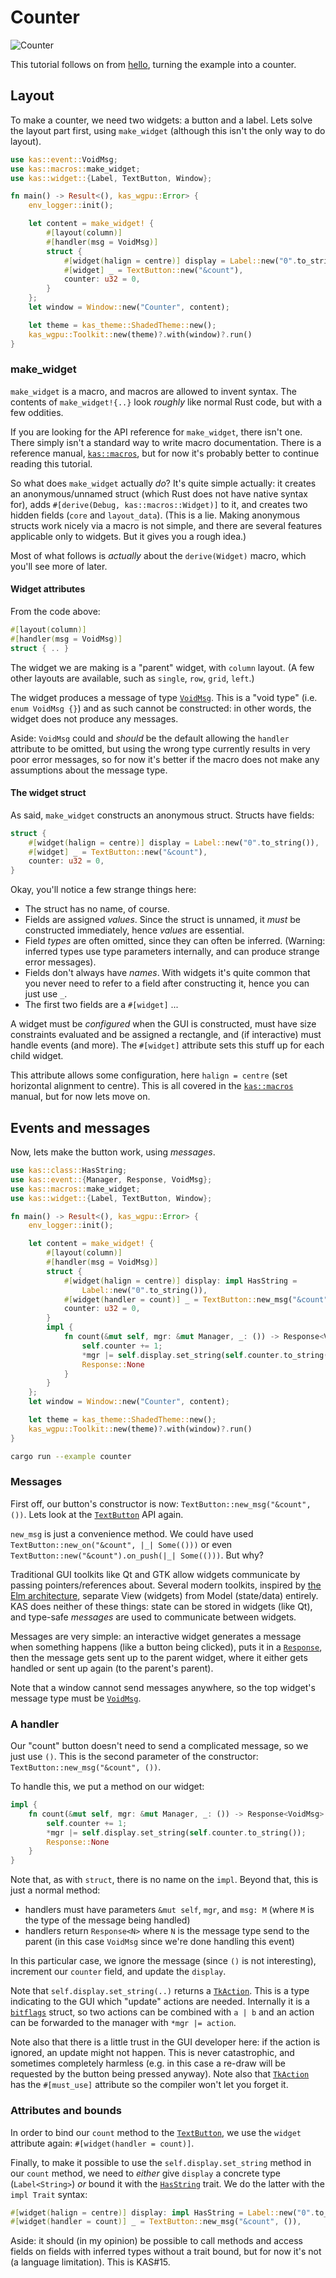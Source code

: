 # Counter

![Counter](screenshots/counter.png)

This tutorial follows on from [hello](hello.md), turning the example into a counter.

## Layout

To make a counter, we need two widgets: a button and a label. Lets solve the
layout part first, using `make_widget` (although this isn't the only way to do
layout).

```rust
use kas::event::VoidMsg;
use kas::macros::make_widget;
use kas::widget::{Label, TextButton, Window};

fn main() -> Result<(), kas_wgpu::Error> {
    env_logger::init();

    let content = make_widget! {
        #[layout(column)]
        #[handler(msg = VoidMsg)]
        struct {
            #[widget(halign = centre)] display = Label::new("0".to_string()),
            #[widget] _ = TextButton::new("&count"),
            counter: u32 = 0,
        }
    };
    let window = Window::new("Counter", content);

    let theme = kas_theme::ShadedTheme::new();
    kas_wgpu::Toolkit::new(theme)?.with(window)?.run()
}
```

### make_widget

`make_widget` is a macro, and macros are allowed to invent syntax. The contents
of `make_widget!{..}` look *roughly* like normal Rust code, but with a few
oddities.

If you are looking for the API reference for `make_widget`, there isn't one.
There simply isn't a standard way to write macro documentation.
There is a reference manual, [`kas::macros`], but for now it's probably better
to continue reading this tutorial.

So what does `make_widget` actually *do*? It's quite simple actually: it creates
an anonymous/unnamed struct (which Rust does not have native syntax for),
adds `#[derive(Debug, kas::macros::Widget)]` to it, and creates two hidden
fields (`core` and `layout_data`). (This is a lie. Making
anonymous structs work nicely via a macro is not simple, and there are several
features applicable only to widgets. But it gives you a rough idea.)

Most of what follows is *actually* about the `derive(Widget)` macro, which
you'll see more of later.

#### Widget attributes

From the code above:
```rust
#[layout(column)]
#[handler(msg = VoidMsg)]
struct { .. }
```

The widget we are making is a "parent" widget, with `column` layout. (A few
other layouts are available, such as `single`, `row`, `grid`, `left`.)

The widget produces a message of type [`VoidMsg`]. This is a "void type" (i.e.
`enum VoidMsg {}`) and as such cannot be constructed: in other words, the
widget does not produce any messages.

Aside: `VoidMsg` could and *should* be the default allowing the `handler`
attribute to be omitted, but using the wrong type currently results in very poor
error messages, so for now it's better if the macro does not make any
assumptions about the message type.

#### The widget struct

As said, `make_widget` constructs an anonymous struct. Structs have fields:
```rust
struct {
    #[widget(halign = centre)] display = Label::new("0".to_string()),
    #[widget] _ = TextButton::new("&count"),
    counter: u32 = 0,
}
```
Okay, you'll notice a few strange things here:

-   The struct has no name, of course.
-   Fields are assigned *values*. Since the struct is unnamed, it *must* be
    constructed immediately, hence *values* are essential.
-   Field *types* are often omitted, since they can often be inferred. (Warning:
    inferred types use type parameters internally, and can produce
    strange error messages).
-   Fields don't always have *names*. With widgets it's quite common that you
    never need to refer to a field after constructing it, hence you can just
    use `_`.
-   The first two fields are a `#[widget]` ...

A widget must be *configured* when the GUI is constructed, must have size
constraints evaluated and be assigned a rectangle, and (if interactive) must
handle events (and more). The `#[widget]` attribute sets this stuff up for each
child widget.

This attribute allows some configuration, here `halign = centre` (set horizontal
alignment to centre). This is all covered in the [`kas::macros`] manual, but
for now lets move on.

## Events and messages

Now, lets make the button work, using *messages*.

```rust
use kas::class::HasString;
use kas::event::{Manager, Response, VoidMsg};
use kas::macros::make_widget;
use kas::widget::{Label, TextButton, Window};

fn main() -> Result<(), kas_wgpu::Error> {
    env_logger::init();

    let content = make_widget! {
        #[layout(column)]
        #[handler(msg = VoidMsg)]
        struct {
            #[widget(halign = centre)] display: impl HasString =
                Label::new("0".to_string()),
            #[widget(handler = count)] _ = TextButton::new_msg("&count", ()),
            counter: u32 = 0,
        }
        impl {
            fn count(&mut self, mgr: &mut Manager, _: ()) -> Response<VoidMsg> {
                self.counter += 1;
                *mgr |= self.display.set_string(self.counter.to_string());
                Response::None
            }
        }
    };
    let window = Window::new("Counter", content);

    let theme = kas_theme::ShadedTheme::new();
    kas_wgpu::Toolkit::new(theme)?.with(window)?.run()
}
```

```sh
cargo run --example counter
```

### Messages

First off, our button's constructor is now: `TextButton::new_msg("&count", ())`.
Lets look at the [`TextButton`] API again.

`new_msg` is just a convenience method. We could have used
`TextButton::new_on("&count", |_| Some(()))` or even
`TextButton::new("&count").on_push(|_| Some(()))`. But why?

Traditional GUI toolkits like Qt and GTK allow widgets communicate by passing
pointers/references about. Several modern toolkits, inspired by
[the Elm architecture](https://guide.elm-lang.org/architecture/), separate View
(widgets) from Model (state/data) entirely. KAS does neither of these things:
state can be stored in widgets (like Qt), and type-safe *messages* are used to
communicate between widgets.

Messages are very simple: an interactive widget generates a message when
something happens (like a button being clicked), puts it in a [`Response`],
then the message gets sent up to the parent widget, where it either gets handled
or sent up again (to the parent's parent).

Note that a window cannot send messages anywhere, so the top widget's message
type must be [`VoidMsg`].

### A handler

Our "count" button doesn't need to send a complicated message, so we just use
`()`. This is the second parameter of the constructor:
`TextButton::new_msg("&count", ())`.

To handle this, we put a method on our widget:
```rust
impl {
    fn count(&mut self, mgr: &mut Manager, _: ()) -> Response<VoidMsg> {
        self.counter += 1;
        *mgr |= self.display.set_string(self.counter.to_string());
        Response::None
    }
}
```
Note that, as with `struct`, there is no name on the `impl`. Beyond that, this
is just a normal method:

-   handlers must have parameters `&mut self`, `mgr`, and `msg: M` (where `M`
    is the type of the message being handled)
-   handlers return `Response<N>` where `N` is the message type send to the
    parent (in this case `VoidMsg` since we're done handling this event)

In this particular case, we ignore the message (since `()` is not interesting),
increment our `counter` field, and update the `display`.

Note that `self.display.set_string(..)` returns a [`TkAction`]. This is a type
indicating to the GUI which "update" actions are needed. Internally it is a
[`bitflags`] struct, so two actions can be combined with `a | b` and an action
can be forwarded to the manager with `*mgr |= action`.

Note also that there is a little trust in the GUI developer here: if the action
is ignored, an update might not happen. This is never catastrophic, and
sometimes completely harmless (e.g. in this case a re-draw will be requested by
the button being pressed anyway). Note also that [`TkAction`] has the
`#[must_use]` attribute so the compiler won't let you forget it.

### Attributes and bounds

In order to bind our `count` method to the [`TextButton`], we use the `widget`
attribute again: `#[widget(handler = count)]`.

Finally, to make it possible to use the `self.display.set_string` method in our
`count` method, we need to *either* give `display` a concrete type
(`Label<String>`) *or* bound it with the [`HasString`] trait.
We do the latter with the `impl Trait` syntax:

```rust
#[widget(halign = centre)] display: impl HasString = Label::new("0".to_string()),
#[widget(handler = count)] _ = TextButton::new_msg("&count", ()),
```

Aside: it should (in my opinion) be possible to call methods and access fields
on fields with inferred types without a trait bound, but for now it's not
(a language limitation). This is KAS#15.


[`HasString`]: https://docs.rs/kas/latest/kas/class/trait.HasString.html
[`TkAction`]: https://docs.rs/kas/latest/kas/struct.TkAction.html
[`Response`]: https://docs.rs/kas/latest/kas/event/enum.Response.html
[`VoidMsg`]: https://docs.rs/kas/latest/kas/event/enum.VoidMsg.html
[`kas::macros`]: https://docs.rs/kas/latest/kas/macros/index.html
[`TextButton`]: https://docs.rs/kas/latest/kas/widget/struct.TextButton.html
[`bitflags`]: https://docs.rs/bitflags/
